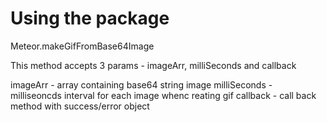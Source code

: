 

# Using the package

Meteor.makeGifFromBase64Image 

This method accepts 3 params - imageArr, milliSeconds and callback

imageArr - array containing base64 string image 
milliSeconds - milliseoncds interval for each image whenc reating gif
callback - call back method with success/error object
